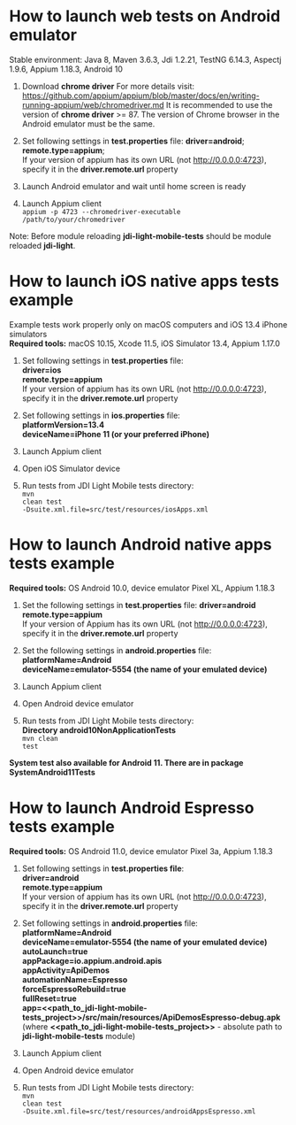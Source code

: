 <h1>How to launch web tests on Android emulator</h1>  

Stable environment: Java 8, Maven 3.6.3, Jdi 1.2.21, TestNG 6.14.3, Aspectj 1.9.6, Appium 1.18.3, Android 10 <br>

1. Download <b>chrome driver</b> 
For more details visit: https://github.com/appium/appium/blob/master/docs/en/writing-running-appium/web/chromedriver.md
It is recommended to use the version of <b>chrome driver</b> >= 87. 
The version of Chrome browser in the Android emulator must be the same.

2. Set following settings in <b>test.properties</b> file:
<b>driver=android</b>; <br>
<b>remote.type=appium</b>; <br>
If your version of appium has its own URL (not http://0.0.0.0:4723), specify it in the <b>driver.remote.url</b> property
  
3. Launch Android emulator and wait until home screen is ready

4. Launch Appium client  
<code>appium -p 4723 --chromedriver-executable /path/to/your/chromedriver</code>

Note: Before module reloading <b>jdi-light-mobile-tests</b> should be module reloaded <b>jdi-light</b>.   

<h1>How to launch iOS native apps tests example</h1>
Example tests work properly only on macOS computers and iOS 13.4 iPhone simulators<br>
<b>Required tools:</b> macOS 10.15, Xcode 11.5, iOS Simulator 13.4, Appium 1.17.0

1. Set following settings in <b>test.properties</b> file: <br>
   <b>driver=ios</b> <br>
   <b>remote.type=appium</b> <br>
   If your version of appium has its own URL (not http://0.0.0.0:4723), specify it in the <b>driver.remote.url</b> property
   
2. Set following settings in <b>ios.properties</b> file: <br>
   <b>platformVersion=13.4</b> <br>
   <b>deviceName=iPhone 11 (or your preferred iPhone)</b>
   
3. Launch Appium client

4. Open iOS Simulator device

5. Run tests from JDI Light Mobile tests directory:<br>
<code>mvn clean test -Dsuite.xml.file=src/test/resources/iosApps.xml</code>

<h1>How to launch Android native apps tests example</h1>
<b>Required tools:</b> OS Android 10.0, device emulator Pixel XL, Appium 1.18.3<br>

1. Set the following settings in <b>test.properties</b> file: 
<b>driver=android</b> <br>
<b>remote.type=appium</b> <br>
If your version of Appium has its own URL (not http://0.0.0.0:4723), specify it in the <b>driver.remote.url</b> property

2. Set the following settings in <b>android.properties</b> file:
<b>platformName=Android</b> <br>
<b>deviceName=emulator-5554 (the name of your emulated device)</b>

3. Launch Appium client

4. Open Android device emulator

5. Run tests from JDI Light Mobile tests directory:<br>
<b>Directory android10NonApplicationTests</b><br>
<code>mvn clean test</code>
  
<b>System test also available for Android 11. There are in package SystemAndroid11Tests</b><br>  

<h1>How to launch Android Espresso tests example</h1>
<b>Required tools:</b> OS Android 11.0, device emulator Pixel 3a, Appium 1.18.3

1. Set following settings in <b>test.properties file</b>: <br>
   <b>driver=android</b> <br>
   <b>remote.type=appium</b> <br>
   If your version of appium has its own URL (not http://0.0.0.0:4723), specify it in the <b>driver.remote.url</b> property
   
2. Set following settings in <b>android.properties</b> file: <br>
   <b>platformName=Android</b> <br>
   <b>deviceName=emulator-5554 (the name of your emulated device)</b> <br>
   <b>autoLaunch=true</b> <br>
   <b>appPackage=io.appium.android.apis</b> <br>
   <b>appActivity=ApiDemos</b> <br>
   <b>automationName=Espresso</b> <br>
   <b>forceEspressoRebuild=true</b> <br>
   <b>fullReset=true</b> <br>
   <b>app=<<path_to_jdi-light-mobile-tests_project>>/src/main/resources/ApiDemosEspresso-debug.apk</b> 
   (where <b><<path_to_jdi-light-mobile-tests_project>></b> - absolute path to <b>jdi-light-mobile-tests</b> module)
   
3. Launch Appium client

4. Open Android device emulator

5. Run tests from JDI Light Mobile tests directory:<br>
   <code>mvn clean test -Dsuite.xml.file=src/test/resources/androidAppsEspresso.xml</code>